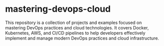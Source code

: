# mastering-devops-cloud
This repository is a collection of projects and examples focused on mastering DevOps practices and cloud technologies. It covers Docker, Kubernetes, AWS, and CI/CD pipelines to help developers effectively implement and manage modern DevOps practices and cloud infrastructure.
